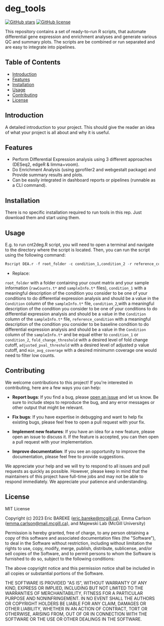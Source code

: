 # deg_tools

[![GitHub stars](https://img.shields.io/github/stars/ebareke/deg_tools.svg)](https://github.com/ebareke/deg_tools/stargazers) [![GitHub license](https://img.shields.io/github/license/ebareke/deg_tools.svg)](https://github.com/ebareke/deg_tools/blob/master/LICENSE)

This repository contains a set of ready-to-run R scripts, that automate differential gene expression and enrichment analyses and generate various QC and summary plots. The scripts are be combined or run separated and are easy to integrate into pipelines.

## Table of Contents

- [Introduction](#introduction)
- [Features](#features)
- [Installation](#installation)
- [Usage](#usage)
- [Contributing](#contributing)
- [License](#license)

## Introduction

A detailed introduction to your project. This should give the reader an idea of what your project is all about and why it is useful.

## Features

- Perform Differential Expression analysis using 3 different approaches (DESeq2, edgeR & limma+voom).
- Do Enrichment Analysis (using gprofiler2 and webgestalt package) and Provide summary results and plots.
- Can be easily integrated in dashboard reports or pipelines (runnable as a CLI command).

## Installation

There is no specific installation required to run tools in this rep.
Just download them and start using them.

## Usage

E.g. to run cnt2deg.R script, you will need to open a terminal and navigate to the directory where the script is located. Then, you can run the script using the following command:

``` r
Rscript DEA.r -f root_folder -c condition_1,condition_2 -r reference_condition -fc fold_change_threshold -p adjusted_pval_threshold -m min_avg_coverage
```

- Replace:

`root_folder` with a folder containing your count matrix and your sample information (`rawCounts.t*` and `sampleInfo.t*` files), 
`condition_1` with a meaningful description of the condition you consider to be one of your conditions to do differential expression analysis and should be a value in the `Condition` column of the `sampleInfo.t*` file, 
`condition_2`,with a meaningful description of the condition you consider to be one of your conditions to do differential expression analysis and should be a value in the `Condition` column of the `sampleInfo.t*` file, 
`reference_condition` with a meaningful description of the condition you consider to be baseline condition to do differential expression analysis and should be a value in the `Condition` column of the `sampleInfo.t*` and be equal either to `condition_1` or  `condition_2`, 
`fold_change_threshold` with a desired level of fold change cutoff, 
`adjusted_pval_threshold` with a desired level of adjusted p value cutoff, and 
`min_avg_coverage` with a desired minimumn coverage one would need to filter low counts.

## Contributing

We welcome contributions to this project! If you're interested in contributing, here are a few ways you can help:

- **Report bugs**: If you find a bug, please [open an issue](https://github.com/ebareke/deg_tools/issues) and let us know. Be sure to include steps to reproduce the bug, and any error messages or other output that might be relevant.

- **Fix bugs**: If you have expertise in debugging and want to help fix existing bugs, please feel free to open a pull request with your fix.

- **Implement new features**: If you have an idea for a new feature, please open an issue to discuss it. If the feature is accepted, you can then open a pull request with your implementation.

- **Improve documentation**: If you see an opportunity to improve the documentation, please feel free to provide suggestions.

We appreciate your help and we will try to respond to all issues and pull requests as quickly as possible. However, please keep in mind that the maintainers of this project have full-time jobs and may not be able to respond immediately. We appreciate your patience and understanding.


## License

MIT License

Copyright (c) 2023 Eric BAREKE (eric.bareke@mcgill.ca), Emma Carlson (emma.carlson@mail.mcgill.ca), and Majewski Lab (McGill University)

Permission is hereby granted, free of charge, to any person obtaining a copy
of this software and associated documentation files (the "Software"), to deal
in the Software without restriction, including without limitation the rights
to use, copy, modify, merge, publish, distribute, sublicense, and/or sell
copies of the Software, and to permit persons to whom the Software is
furnished to do so, subject to the following conditions:

The above copyright notice and this permission notice shall be included in all
copies or substantial portions of the Software.

THE SOFTWARE IS PROVIDED "AS IS", WITHOUT WARRANTY OF ANY KIND, EXPRESS OR
IMPLIED, INCLUDING BUT NOT LIMITED TO THE WARRANTIES OF MERCHANTABILITY,
FITNESS FOR A PARTICULAR PURPOSE AND NONINFRINGEMENT. IN NO EVENT SHALL THE
AUTHORS OR COPYRIGHT HOLDERS BE LIABLE FOR ANY CLAIM, DAMAGES OR OTHER
LIABILITY, WHETHER IN AN ACTION OF CONTRACT, TORT OR OTHERWISE, ARISING FROM,
OUT OF OR IN CONNECTION WITH THE SOFTWARE OR THE USE OR OTHER DEALINGS IN THE
SOFTWARE.

